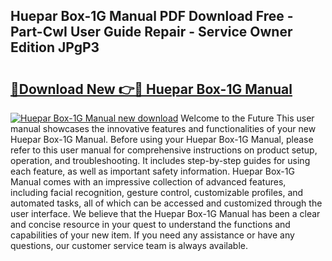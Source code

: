 ## Huepar Box-1G Manual PDF Download Free - Part-CwI User Guide Repair - Service Owner Edition JPgP3

# <h2><a href="http://bc12727.oget.top/?id=Huepar+Box-1G+Manual">🔗Download New 👉🔴 Huepar Box-1G Manual</a></h2>

[![Huepar Box-1G Manual new download](https://i.imgur.com/5g1atiW.png)](http://bc12727.oget.top/?id=Huepar+Box-1G+Manual)
Welcome to the Future This user manual showcases the innovative features and functionalities of your new Huepar Box-1G Manual. Before using your Huepar Box-1G Manual, please refer to this user manual for comprehensive instructions on product setup, operation, and troubleshooting. It includes step-by-step guides for using each feature, as well as important safety information. Huepar Box-1G Manual comes with an impressive collection of advanced features, including facial recognition, gesture control, customizable profiles, and automated tasks, all of which can be accessed and customized through the user interface. We believe that the Huepar Box-1G Manual has been a clear and concise resource in your quest to understand the functions and capabilities of your new item. If you need any assistance or have any questions, our customer service team is always available.
